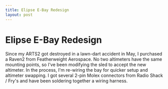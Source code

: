 ```yaml
---
title: Elipse E-Bay Redesign
layout: post
---
```


# Elipse E-Bay Redesign

Since my ARTS2 got destroyed in a lawn-dart accident in May, I purchased a Raven2 from Featherweight
Aerospace. No two altimeters have the same mounting points, so I've been modifying the sled to accept
the new altimeter. In the process, I'm re-wiring the bay for quicker setup and altimeter swapping. I
got several 2-pin Molex connectors from Radio Shack / Fry's and have been soldering together a wiring
harness.